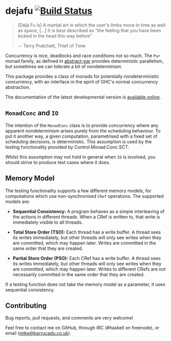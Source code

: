 dejafu [![Build Status][build-status]][build-log]
======

> [Déjà Fu is] A martial art in which the user's limbs move in time as
> well as space, […] It is best described as "the feeling that you
> have been kicked in the head this way before"
>
> -- Terry Pratchett, Thief of Time

Concurrency is nice, deadlocks and race conditions not so much. The
`Par` monad family, as defined in [abstract-par][] provides
deterministic parallelism, but sometimes we can tolerate a bit of
nondeterminism.

This package provides a class of monads for potentially
nondeterministic concurrency, with an interface in the spirit of GHC's
normal concurrency abstraction.

The documentation of the latest developmental version is
[available online][docs].

`MonadConc` and `IO`
--------------------

The intention of the `MonadConc` class is to provide concurrency where
any apparent nondeterminism arises purely from the scheduling
behaviour. To put it another way, a given computation, parametrised
with a fixed set of scheduling decisions, is deterministic. This
assumption is used by the testing functionality provided by
Control.Monad.Conc.SCT.

Whilst this assumption may not hold in general when `IO` is involved,
you should strive to produce test cases where it does.

Memory Model
------------

The testing functionality supports a few different memory models, for
computations which use non-synchronised `CRef` operations. The
supported models are:

- **Sequential Consistency:** A program behaves as a simple
    interleaving of the actions in different threads. When a CRef is
    written to, that write is immediately visible to all threads.

- **Total Store Order (TSO):** Each thread has a write buffer. A
    thread sees its writes immediately, but other threads will only
    see writes when they are committed, which may happen later. Writes
    are committed in the same order that they are created.

- **Partial Store Order (PSO):** Each CRef has a write buffer. A
    thread sees its writes immediately, but other threads will only
    see writes when they are committed, which may happen later. Writes
    to different CRefs are not necessarily committed in the same order
    that they are created.

If a testing function does not take the memory model as a parameter,
it uses sequential consistency.

Contributing
------------

Bug reports, pull requests, and comments are very welcome!

Feel free to contact me on GitHub, through IRC (#haskell on freenode),
or email (mike@barrucadu.co.uk).

[build-status]: http://ci.barrucadu.co.uk/job/(dejafu)/job/dejafu/badge/icon?style=plastic
[build-log]:    http://ci.barrucadu.co.uk/job/(dejafu)/job/dejafu/
[docs]:         https://barrucadu.github.io/dejafu
[abstract-par]: https://hackage.haskell.org/package/abstract-par/docs/Control-Monad-Par-Class.html
